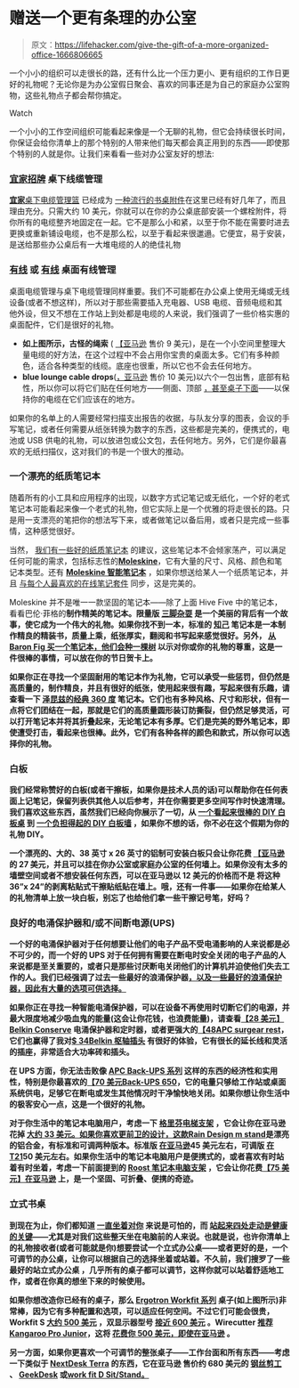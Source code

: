 # 赠送一个更有条理的办公室

> 原文：<https://lifehacker.com/give-the-gift-of-a-more-organized-office-1666806665>

一个小小的组织可以走很长的路，还有什么比一个压力更小、更有组织的工作日更好的礼物呢？无论你是为办公室假日聚会、喜欢的同事还是为自己的家庭办公室购物，这些礼物点子都会帮你搞定。

Watch

一个小小的工作空间组织可能看起来像是一个无聊的礼物，但它会持续很长时间，你保证会给你清单上的那个特别的人带来他们每天都会真正用到的东西——即使那个特别的人就是你。让我们来看看一些对办公室友好的想法:

### [宜家招牌](http://www.ikea.com/us/en/catalog/products/30200253/?query=SIGNUM+Cable+management%2C+horizontal) 桌下线缆管理

[**宜家**桌下电缆管理篮](http://www.ikea.com/us/en/catalog/products/30200253/?query=SIGNUM+Cable+management%2C+horizontal) 已经成为 [一种流行的书桌附件](http://lifehacker.com/hack-attack-the-cordless-workspace-sort-of-179911)在这里已经有好几年了，而且理由充分。只需大约 10 美元，你就可以在你的办公桌底部安装一个螺栓附件，将你所有的电缆整齐地固定在一起。它不是那么小和紧，以至于你不能在需要时进去更换或重新铺设电缆，也不是那么松，以至于看起来很邋遢。它便宜，易于安装，是送给那些办公桌后有一大堆电缆的人的绝佳礼物

### [有线](http://www.quirky.com/shop/84#.) 或 [有线](http://www.bluelounge.com/products/cabledrop/) 桌面有线管理

桌面电缆管理与桌下电缆管理同样重要。我们不可能都在办公桌上使用无绳或无线设备(或者不想这样)，所以对于那些需要插入充电器、USB 电缆、音频电缆和其他外设，但又不想在工作站上到处都是电缆的人来说，我们强调了一些价格实惠的桌面配件，它们是很好的礼物。

*   **如上图所示，古怪的绳索** ( [【亚马逊](https://www.amazon.com/dp/B004GUS4XK?asc_campaign=InlineText&asc_refurl=https://lifehacker.com/give-the-gift-of-a-more-organized-office-1666806665&asc_source=&linkCode=ogi&psc=1&smid=A1V5SK0A7W4VL2&tag=kinjalifehackerlink-20&th=1) 售价 9 美元)，是在一个小空间里整理大量电缆的好方法，在这个过程中不会占用你宝贵的桌面太多。它们有多种颜色，适合各种类型的线缆。底座也很重，所以它也不会去任何地方。
*   **blue lounge cable drops**([，亚马逊](http://www.amazon.com/gp/product/B004K2YBQI/?asc_campaign=InlineText&asc_refurl=https://lifehacker.com/give-the-gift-of-a-more-organized-office-1666806665&asc_source=&tag=kinjalifehackerlink-20) 售价 10 美元)以六个一包出售，底部有粘性，所以你可以将它们贴在任何地方——侧面、顶部 [，甚至桌子下面](http://lifehacker.com/cabledrops-hold-your-cables-anywhere-gravity-be-damned-5989181)——以保持你的电缆在它们应该在的地方。

如果你的名单上的人需要经常扫描支出报告的收据，与队友分享的图表，会议的手写笔记，或者任何需要从纸张转换为数字的东西，这些都是完美的，便携式的，电池或 USB 供电的礼物，可以放进包或公文包，去任何地方。另外，它们是你最喜欢的无纸扫描仪，这对我们的书是一个很大的推动。

### 一个漂亮的纸质笔记本

随着所有的小工具和应用程序的出现，以数字方式记笔记或无纸化，一个好的老式笔记本可能看起来像一个老式的礼物，但它实际上是一个优雅的将走很长的路。只是用一支漂亮的笔把你的想法写下来，或者做笔记以备后用，或者只是完成一些事情，这种感觉很好。

当然， [我们有一些好的纸质笔记本](https://lifehacker.com/five-best-paper-notebooks-1157038442) 的建议，这些笔记本不会倾家荡产，可以满足任何可能的需求，包括标志性的[**Moleskine**](http://www.moleskine.com/us/)，它有大量的尺寸、风格、颜色和笔记本类型。还有 [**Moleskine 智能笔记本**](http://shop.moleskine.com/en-us/notebooks-journals/evernote/) ，如果你想送给某人一个纸质笔记本，并且 [与每个人最喜欢的在线笔记套件](http://lifehacker.com/the-evernote-smart-notebook-by-moleskine-digitizes-and-5962196) 同步，这是完美的。

Moleskine 并不是唯一一款坚固的笔记本——除了上面 Hive Five 中的笔记本，看看巴伦·菲格的[](http://www.baronfig.com/)**制作精美的笔记本。限量版 [三脚杂耍](http://www.baronfig.com/pages/juggler) 是一个美丽的背后有一个故事，使它成为一个伟大的礼物。如果你找不到一本，标准的 [知己](http://www.baronfig.com/pages/confidant) 笔记本是一本制作精良的精装书，质量上乘，纸张厚实，翻阅和书写起来感觉很好。另外， [从 Baron Fig 买一个笔记本，他们会种一棵树](http://www.baronfig.com/pages/buy-a-book-plant-a-tree) 以示对你或你的礼物的尊重，这是一件很棒的事情，可以放在你的节日贺卡上。**

**如果你正在寻找一个坚固耐用的笔记本作为礼物，它可以承受一些惩罚，但仍然是高质量的，制作精良，并且有很好的纸张，使用起来很有趣，写起来很有乐趣，请查看一下 [**泽昆兹**的经典 360 度](http://www.zequenz.com/) 笔记本。它们也有多种风格、尺寸和形状，但有一点将它们团结在一起，那就是它们的高质量圆形装订防撕裂，但仍然足够灵活，可以打开笔记本并将其折叠起来，无论笔记本有多厚。它们是完美的野外笔记本，即使遭受打击，看起来也很棒。此外，它们有各种各样的颜色和款式，所以你可以选择你的礼物。**

### **白板**

**我们经常称赞好的白板(或者干擦板，如果你是技术人员的话)可以帮助你在任何表面上记笔记，保留列表供其他人以后参考，并在你需要更多空间写作时快速清理。我们喜欢这些东西，虽然我们已经向你展示了一切，从 [一个看起来很棒的 DIY 白板桌](https://lifehacker.com/this-diy-whiteboard-desk-makes-for-quick-notes-and-brai-5954784) 到 [一个负担得起的 DIY 白板墙](http://lifehacker.com/cover-a-wall-with-a-giant-whiteboard-for-under-15-1587162959) ，如果你不想的话，你不必在这个假期为你的礼物 DIY。**

**一个漂亮的、大的、38 英寸 x 26 英寸的铝制可安装白板只会让你花费 [【亚马逊](http://www.amazon.com/Universal-Melamine-Satin-Finished-Aluminum-43623/dp/B002KO9JB0/?asc_campaign=InlineText&asc_refurl=https://lifehacker.com/give-the-gift-of-a-more-organized-office-1666806665&asc_source=&tag=kinjalifehackerlink-20) 的 27 美元，并且可以挂在你办公室或家庭办公室的任何墙上。如果你没有太多的墙壁空间或者不想安装任何东西，可以在亚马逊以 12 美元的价格而不是 将这种 36”x 24”的剥离粘贴式干擦贴纸贴在墙上。哦，还有一件事——如果你在给某人的礼物清单上放一块白板，别忘了也给他们拿一些干擦记号笔，好吗？**

### **良好的电涌保护器和/或不间断电源(UPS)**

**一个好的电涌保护器对于任何想要让他们的电子产品不受电涌影响的人来说都是必不可少的，而一个好的 UPS 对于任何拥有需要在断电时安全关闭的电子产品的人来说都是至关重要的，或者只是那些讨厌断电关闭他们的计算机并迫使他们失去工作的人。我们已经强调了过去一些最好的浪涌保护器[，以及一些最好的浪涌保护器](https://lifehacker.com/five-best-surge-protectors-1444106854)[，因此有大量的选项可供选择。](http://lifehacker.com/five-best-battery-backups-ups-units-1465536280)**

**如果你正在寻找一种智能电涌保护器，可以在设备不再使用时切断它们的电源，并最大限度地减少吸血鬼的能量(这会让你花钱，也浪费能量)，请查看[【28 美元】 **Belkin Conserve**](http://www.amazon.com/Belkin-Conserve-Surge-Protector-Timer/dp/B002NPCDDM/?asc_campaign=InlineText&asc_refurl=https://lifehacker.com/give-the-gift-of-a-more-organized-office-1666806665&asc_source=&tag=kinjalifehackerlink-20) 电涌保护器和定时器，或者更强大的[【48](https://www.amazon.com/dp/B002XDQAC4?asc_campaign=InlineText&asc_refurl=https://lifehacker.com/give-the-gift-of-a-more-organized-office-1666806665&asc_source=&linkCode=ogi&psc=1&smid=AAZRLVTNON75Z&tag=kinjalifehackerlink-20&th=1)[**APC surgear rest**](https://www.amazon.com/dp/B002XDQAC4?asc_campaign=InlineText&asc_refurl=https://lifehacker.com/give-the-gift-of-a-more-organized-office-1666806665&asc_source=&linkCode=ogi&psc=1&smid=AAZRLVTNON75Z&tag=kinjalifehackerlink-20&th=1)，它们也赢得了我对[$ 34](https://www.amazon.com/dp/B000JE9LD4?asc_campaign=InlineText&asc_refurl=https://lifehacker.com/give-the-gift-of-a-more-organized-office-1666806665&asc_source=&linkCode=ogi&psc=1&smid=ATVPDKIKX0DER&tag=kinjalifehackerlink-20&th=1)[**Belkin 枢轴插头**](https://www.amazon.com/dp/B000JE9LD4?asc_campaign=InlineText&asc_refurl=https://lifehacker.com/give-the-gift-of-a-more-organized-office-1666806665&asc_source=&linkCode=ogi&psc=1&smid=ATVPDKIKX0DER&tag=kinjalifehackerlink-20&th=1) 有很好的体验，它有很长的延长线和灵活的插座，非常适合大功率砖和插头。**

**在 UPS 方面，你无法击败像 [APC Back-UPS 系列](http://www.apc.com/products/family/index.cfm?id=29) 这样的东西的经济性和实用性，特别是你最喜欢的[【70 美元](http://www.amazon.com/APC-BE650G1-Saving-Battery-Back-UPS/dp/B005GZRUZW?asc_campaign=InlineText&asc_refurl=https://lifehacker.com/give-the-gift-of-a-more-organized-office-1666806665&asc_source=&tag=kinjalifehackerlink-20)[**Back-UPS 650**](http://www.amazon.com/APC-BE650G1-Saving-Battery-Back-UPS/dp/B005GZRUZW?asc_campaign=InlineText&asc_refurl=https://lifehacker.com/give-the-gift-of-a-more-organized-office-1666806665&asc_source=&tag=kinjalifehackerlink-20)，它的电量只够给工作站或桌面系统供电，足够它在断电或发生其他情况时干净愉快地关闭。如果你想让你生活中的极客安心一点，这是一个很好的礼物。**

**对于你生活中的笔记本电脑用户，考虑一下 [格里芬电梯支架](http://store.griffintechnology.com/elevator) ，它会让你在亚马逊 花掉 [大约 33 美元。如果你喜欢更前卫的设计，这款](http://www.amazon.com/Griffin-Technology-GC16034-Elevator-Laptop/dp/B0044RUSZM?asc_campaign=InlineText&asc_refurl=https://lifehacker.com/give-the-gift-of-a-more-organized-office-1666806665&asc_source=&tag=kinjalifehackerlink-20)[**Rain Design m stand**](http://www.raindesigninc.com/mstand.html)是漂亮的铝合金，有标准和可调两种版本。标准版 [在亚马逊](http://www.amazon.com/Rain-Design-10032-mStand-Laptop/dp/B000OOYECC?asc_campaign=InlineText&asc_refurl=https://lifehacker.com/give-the-gift-of-a-more-organized-office-1666806665&asc_source=&tag=kinjalifehackerlink-20)45 美元左右，可调版 [在 T21](https://www.amazon.com/dp/B008JIGL08?asc_campaign=InlineText&asc_refurl=https://lifehacker.com/give-the-gift-of-a-more-organized-office-1666806665&asc_source=&linkCode=ogi&psc=1&smid=A2O33BMDT21JU9&tag=kinjalifehackerlink-20&th=1)50 美元左右。如果你生活中的笔记本电脑用户是便携式的，或者喜欢有时站着有时坐着，考虑一下前面提到的 [**Roost 笔记本电脑支架**](http://www.therooststand.com/) ，它会让你花费[【75 美元】在亚马逊](http://www.amazon.com/Roost-Black-MacBook-Pro-Retina/dp/B00LE5E3A8/?asc_campaign=InlineText&asc_refurl=https://lifehacker.com/give-the-gift-of-a-more-organized-office-1666806665&asc_source=&tag=kinjalifehackerlink-20) 上，是一个坚固、可折叠、便携的奇迹。**

### **立式书桌**

**到现在为止，你们都知道 [一直坐着对你](http://lifehacker.com/how-sitting-all-day-is-damaging-your-body-and-how-you-c-5879536) 来说是可怕的，而 [站起来四处走动是健康的关键](http://lifehacker.com/the-desk-jockeys-schedule-to-healthy-living-behind-a-d-516248751)——尤其是对我们这些整天坐在电脑前的人来说。也就是说，也许你清单上的礼物接收者(或者可能就是你)想要尝试一个立式办公桌——或者更好的是，一个可调节的办公桌，让你可以根据自己的选择坐着或站着。不久前，我们搜罗了一些最好的站立式办公桌 ，几乎所有的桌子都可以调节，这样你就可以站着舒适地工作，或者在你真的想坐下来的时候使用。**

**如果你想改造你已经有的桌子，那么 [Ergotron Workfit 系列](http://www.ergotron.com/Products/Workstations/StandUpDesks/tabid/803/Default.aspx) 桌子(如上图所示)非常棒，因为它有多种配置和选项，可以适应任何空间。不过它们可能会很贵，Workfit S [大约 500 美元](http://www.amazon.com/Ergotron-WorkFit-S-Workstation-Worksurface-33-351-200/dp/B0076O1NCM/?asc_campaign=InlineText&asc_refurl=https://lifehacker.com/give-the-gift-of-a-more-organized-office-1666806665&asc_source=&tag=kinjalifehackerlink-20) ，双显示器型号 [接近 600 美元](http://www.amazon.com/Ergotron-WorkFit-S-Dual-Worksurface-33-349-200/dp/B007SGGK8U/?asc_campaign=InlineText&asc_refurl=https://lifehacker.com/give-the-gift-of-a-more-organized-office-1666806665&asc_source=&tag=kinjalifehackerlink-20) 。Wirecutter [推荐](http://thewirecutter.com/reviews/the-best-standing-desks/)[Kangaroo Pro Junior](http://www.ergodesktop.com/content/kangaroo-pro-junior)，这将 [花费你 500 美元，即使在亚马逊](http://www.amazon.com/Ergo-Desktop-Kangaroo-Pro-Junior/dp/B0091461BS/?asc_campaign=InlineText&asc_refurl=https://lifehacker.com/give-the-gift-of-a-more-organized-office-1666806665&asc_source=&tag=kinjalifehackerlink-20) 。**

**另一方面，如果你更喜欢一个可调节的整张桌子——工作台面和所有东西——考虑一下类似于 [NextDesk Terra](http://www.nextdesks.com/terra) 的东西，它在亚马逊 售价约 680 美元的 [钢丝剪工](http://thewirecutter.com/reviews/the-best-standing-desks/) 、 [GeekDesk](http://www.geekdesk.com/) 或[work fit D Sit/Stand。](http://www.amazon.com/Ergotron-WorkFit-D-Sit-Stand-Desk-birch/dp/B009MQTMGG/?asc_campaign=InlineText&asc_refurl=https://lifehacker.com/give-the-gift-of-a-more-organized-office-1666806665&asc_source=&tag=kinjalifehackerlink-20)**